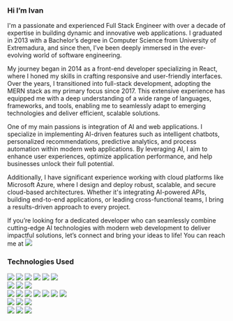 ### Hi I’m Ivan

I'm a passionate and experienced Full Stack Engineer with over a decade of expertise in building dynamic and innovative web applications. I graduated in 2013 with a Bachelor’s degree in Computer Science from University of Extremadura, and since then, I’ve been deeply immersed in the ever-evolving world of software engineering.

My journey began in 2014 as a front-end developer specializing in React, where I honed my skills in crafting responsive and user-friendly interfaces. Over the years, I transitioned into full-stack development, adopting the MERN stack as my primary focus since 2017. This extensive experience has equipped me with a deep understanding of a wide range of languages, frameworks, and tools, enabling me to seamlessly adapt to emerging technologies and deliver efficient, scalable solutions.

One of my main passions is integration of AI and web applications. I specialize in implementing AI-driven features such as intelligent chatbots, personalized recommendations, predictive analytics, and process automation within modern web applications. By leveraging AI, I aim to enhance user experiences, optimize application performance, and help businesses unlock their full potential.

Additionally, I have significant experience working with cloud platforms like Microsoft Azure, where I design and deploy robust, scalable, and secure cloud-based architectures. Whether it's integrating AI-powered APIs, building end-to-end applications, or leading cross-functional teams, I bring a results-driven approach to every project.

If you’re looking for a dedicated developer who can seamlessly combine cutting-edge AI technologies with modern web development to deliver impactful solutions, let’s connect and bring your ideas to life!
You can reach me at <img src="https://img.shields.io/badge/ivancaceresbl@gmail.com-yellow"/>
### Technologies Used
<p align>
  <img src="https://img.shields.io/badge/JavaScript-yellow?style=for-the-badge&logo=javascript"/>
  <img src="https://img.shields.io/badge/Typescript-4285F4?style=for-the-badge&logo=typescript&logoColor=white"/>
  <img src="https://img.shields.io/badge/Node.js-43853D?style=for-the-badge&logo=node.js&logoColor=white"/>
  <img src="https://img.shields.io/badge/React-20232A?style=for-the-badge&logo=react&logoColor=61DAFB"/>
  <img src="https://img.shields.io/badge/next.js-000000?style=for-the-badge&logo=next.js&logoColor=white"/>
  <img src="https://img.shields.io/badge/Express-000000?style=for-the-badge&logo=express&logoColor=white"/>
  <br>
  <img src="https://img.shields.io/badge/Mongo-4EA94B?style=for-the-badge&logo=mongodb&logoColor=white"/>
  <img src="https://img.shields.io/badge/Postgres-316192?style=for-the-badge&logo=postgresql&logoColor=white"/>
  <img src="https://img.shields.io/badge/MySQL-316192?style=for-the-badge&logo=mysql&logoColor=white"/>
  <br>
  <img src="https://img.shields.io/badge/GIT-E44C30?style=for-the-badge&logo=git&logoColor=white"/>
  <img src="https://img.shields.io/badge/Azure-0089D6?style=for-the-badge&logo=microsoft-azure&logoColor=white"/>
  <img src="https://img.shields.io/badge/GCP-4285F4?style=for-the-badge&logo=google-cloud&logoColor=white"/>
  <img src="https://img.shields.io/badge/Docker-00000F?style=for-the-badge&logo=docker&logoColor=white"/>
  <img src="https://img.shields.io/badge/LangChain-3DDC84?style=for-the-badge&logo=nano&logoColor=white"/>
  <img src="https://img.shields.io/badge/vercel-000000?style=for-the-badge&logo=vercel&logoColor=white"/>
  <img src="https://img.shields.io/badge/Puppeteer-0081CB?style=for-the-badge&logo=Jira&logoColor=white"/>
  <br>
  <img src="https://img.shields.io/badge/Python-593D88?style=for-the-badge&logo=python&logoColor=white"/>
  <img src="https://img.shields.io/badge/Tensorflow-4285F4?style=for-the-badge&logo=tensorflow&logoColor=white"/>
  <img src="https://img.shields.io/badge/OpenAI-000000?style=for-the-badge&logo=openai&logoColor=white"/>
  <br>
  <img src="https://img.shields.io/badge/Android-3DDC84?style=for-the-badge&logo=android&logoColor=white"/>
  <img src="https://img.shields.io/badge/iOS-red?style=for-the-badge&logo=ios&logoColor=white"/>
  <img src="https://img.shields.io/badge/React_Native-20232A?style=for-the-badge&logo=react&logoColor=61DAFB"/>
</p>
